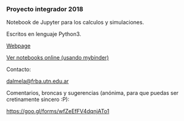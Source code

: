 ### Proyecto integrador 2018

Notebook de Jupyter para los calculos y simulaciones.

Escritos en lenguaje Python3. 

[Webpage](https://eaiii-frba-utn.github.io/2018/)

[Ver notebooks online (usando mybinder)](https://mybinder.org/v2/gh/eaiii-frba-utn/2018/master)


Contacto:

dalmela@frba.utn.edu.ar

Comentarios, broncas y sugerencias (anónima, para que puedas ser cretinamente sincero :P):

https://goo.gl/forms/wfZeEfFV4dqnjATo1
